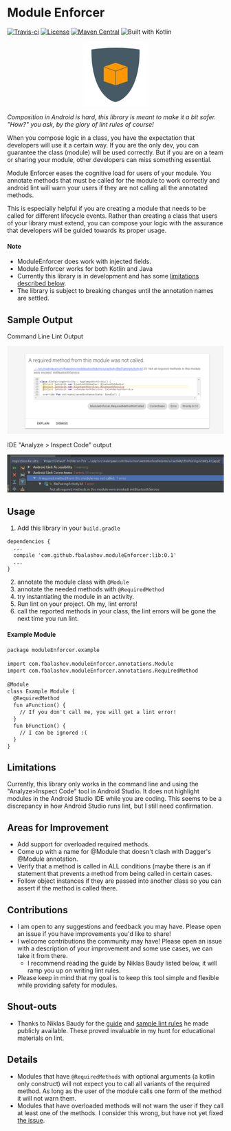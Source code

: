 # Module Enforcer

[![Travis-ci](https://api.travis-ci.org/Fbalashov/ModuleEnforcer.svg)]((https://travis-ci.org/Fbalashov/ModuleEnforcer))
[![License](http://img.shields.io/:license-apache-blue.svg)](http://www.apache.org/licenses/LICENSE-2.0.html)
[![Maven Central](https://maven-badges.herokuapp.com/maven-central/com.github.fbalashov/ModuleEnforcer/badge.svg)](https://maven-badges.herokuapp.com/maven-central/com.github.fbalashov/ModuleEnforcer)
![Built with Kotlin](https://img.shields.io/badge/built%20with-Kotlin-orange.svg)

<p align="center">
    <img src="moduleEnforcer.png" alt="Module Enforcer Logo" width="150" height="150"/>
</p>

*Composition in Android is hard, this library is meant to make it a bit safer. "How?" you ask, by the
glory of lint rules of course!*

When you compose logic in a class, you have the expectation that developers will use it a certain way.
If you are the only dev, you can guarantee the class (module) will be used correctly. But if you are on a
team or sharing your module, other developers can miss something essential.

Module Enforcer eases the cognitive load for users of your module. You annotate methods that must be called
for the module to work correctly and android lint will warn your users if they are not calling all the annotated methods.

This is especially helpful if you are creating a module that needs to be called for different lifecycle events.
Rather than creating a class that users of your library must extend, you can compose your logic with the assurance
that developers will be guided towards its proper usage.

#### Note

* ModuleEnforcer does work with injected fields.
* Module Enforcer works for both Kotlin and Java
* Currently this library is in development and has some [limitations described below](#limitations).
* The library is subject to breaking changes until the annotation names are settled.

## Sample Output
Command Line Lint Output

![Module Enforcer Lint Output](moduleEnforcer-LintOutput.png "Module Enforcer Lint Output")

IDE "Analyze > Inspect Code" output

![Module Enforcer IDE Inpsection Output](moduleEnforcer-IDEInspection.png "Module Enforcer IDE Inpsection Output")

## Usage

1) Add this library in your `build.gradle`
```
dependencies {
  ...
  compile 'com.github.fbalashov.moduleEnforcer:lib:0.1'
  ...
}
```
2) annotate the module class with `@Module`
3) annotate the needed methods with `@RequiredMethod`
4) try instantiating the module in an activity.
5) Run lint on your project. Oh my, lint errors!
5) call the reported methods in your class, the lint errors will be gone the next time you run lint.

#### Example Module

```
package moduleEnforcer.example

import com.fbalashov.moduleEnforcer.annotations.Module
import com.fbalashov.moduleEnforcer.annotations.RequiredMethod

@Module
class Example Module {
  @RequiredMethod
  fun aFunction() {
    // If you don't call me, you will get a lint error!
  }
  fun bFunction() {
    // I can be ignored :(
  }
}
```

## Limitations
Currently, this library only works in the command line and using the "Analyze>Inspect Code" tool in Android Studio.
It does not highlight modules in the Android Studio IDE while you are coding. This seems to be a discrepancy in how
Android Studio runs lint, but I still need confirmation.

## Areas for Improvement
* Add support for overloaded required methods.
* Come up with a name for @Module that doesn't clash with Dagger's @Module annotation.
* Verify that a method is called in ALL conditions (maybe there is an if statement that prevents a method from being called in certain cases.
* Follow object instances if they are passed into another class so you can assert if the method is called there.

## Contributions
* I am open to any suggestions and feedback you may have. Please open an issue if you have improvements you'd like to share!
* I welcome contributions the community may have! Please open an issue with a description of your improvement and some use cases, we can take it from there.
  * I recommend reading the guide by Niklas Baudy listed below, it will ramp you up on writing lint rules.
* Please keep in mind that my goal is to keep this tool simple and flexible while providing safety for modules.

## Shout-outs
* Thanks to Niklas Baudy for the [guide](https://medium.com/@vanniktech/writing-your-first-lint-check-39ad0e90b9e6)
and [sample lint rules](https://github.com/vanniktech/lint-rules/) he made publicly available.
These proved invaluable in my hunt for educational materials on lint.

## Details
* Modules that have `@RequiredMethods` with optional arguments (a kotlin only construct) will not expect you to
call all variants of the required method. As long as the user of the module calls one form of the method it will not warn them.
* Modules that have overloaded methods will not warn the user if they call at least one of the methods. I consider this wrong,
but have not yet fixed [the issue](https://github.com/Fbalashov/ModuleEnforcer/issues/3).

